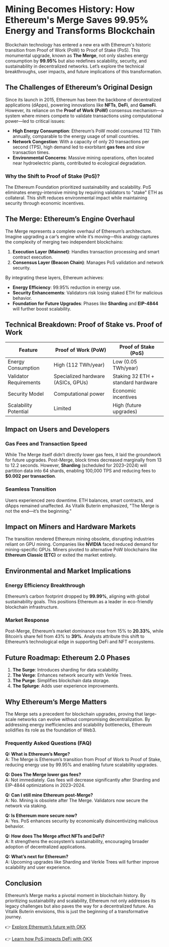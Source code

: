# Mining Becomes History: How Ethereum's Merge Saves 99.95% Energy and Transforms Blockchain  

Blockchain technology has entered a new era with Ethereum's historic transition from Proof of Work (PoW) to Proof of Stake (PoS). This monumental upgrade, known as **The Merge**, not only slashes energy consumption by **99.95%** but also redefines scalability, security, and sustainability in decentralized networks. Let’s explore the technical breakthroughs, user impacts, and future implications of this transformation.  

## The Challenges of Ethereum’s Original Design  

Since its launch in 2015, Ethereum has been the backbone of decentralized applications (dApps), powering innovations like **NFTs**, **DeFi**, and **GameFi**. However, its reliance on the **Proof of Work (PoW)** consensus mechanism—a system where miners compete to validate transactions using computational power—led to critical issues:  

- **High Energy Consumption**: Ethereum’s PoW model consumed 112 TWh annually, comparable to the energy usage of small countries.  
- **Network Congestion**: With a capacity of only 20 transactions per second (TPS), high demand led to exorbitant **gas fees** and slow transaction times.  
- **Environmental Concerns**: Massive mining operations, often located near hydroelectric plants, contributed to ecological degradation.  

### Why the Shift to Proof of Stake (PoS)?  

The Ethereum Foundation prioritized sustainability and scalability. PoS eliminates energy-intensive mining by requiring validators to "stake" ETH as collateral. This shift reduces environmental impact while maintaining security through economic incentives.  

## The Merge: Ethereum’s Engine Overhaul  

The Merge represents a complete overhaul of Ethereum’s architecture. Imagine upgrading a car’s engine while it’s moving—this analogy captures the complexity of merging two independent blockchains:  

1. **Execution Layer (Mainnet)**: Handles transaction processing and smart contract execution.  
2. **Consensus Layer (Beacon Chain)**: Manages PoS validation and network security.  

By integrating these layers, Ethereum achieves:  
- **Energy Efficiency**: 99.95% reduction in energy use.  
- **Security Enhancements**: Validators risk losing staked ETH for malicious behavior.  
- **Foundation for Future Upgrades**: Phases like **Sharding** and **EIP-4844** will further boost scalability.  

## Technical Breakdown: Proof of Stake vs. Proof of Work  

| Feature                | Proof of Work (PoW)                | Proof of Stake (PoS)                |  
|------------------------|------------------------------------|-------------------------------------|  
| Energy Consumption     | High (112 TWh/year)                | Low (0.05 TWh/year)                 |  
| Validator Requirements | Specialized hardware (ASICs, GPUs) | Staking 32 ETH + standard hardware  |  
| Security Model         | Computational power                | Economic incentives                 |  
| Scalability Potential  | Limited                            | High (future upgrades)              |  

## Impact on Users and Developers  

### Gas Fees and Transaction Speed  

While The Merge itself didn’t directly lower gas fees, it laid the groundwork for future upgrades. Post-Merge, block times decreased marginally from 13 to 12.2 seconds. However, **Sharding** (scheduled for 2023–2024) will partition data into 64 shards, enabling 100,000 TPS and reducing fees to **$0.002 per transaction**.  

### Seamless Transition  

Users experienced zero downtime. ETH balances, smart contracts, and dApps remained unaffected. As Vitalik Buterin emphasized, "The Merge is not the end—it’s the beginning."  

## Impact on Miners and Hardware Markets  

The transition rendered Ethereum mining obsolete, disrupting industries reliant on GPU mining. Companies like **NVIDIA** faced reduced demand for mining-specific GPUs. Miners pivoted to alternative PoW blockchains like **Ethereum Classic (ETC)** or exited the market entirely.  

## Environmental and Market Implications  

### Energy Efficiency Breakthrough  

Ethereum’s carbon footprint dropped by **99.99%**, aligning with global sustainability goals. This positions Ethereum as a leader in eco-friendly blockchain infrastructure.  

### Market Response  

Post-Merge, Ethereum’s market dominance rose from 15% to **20.33%**, while Bitcoin’s share fell from 43% to **39%**. Analysts attribute this shift to Ethereum’s technological edge in supporting DeFi and NFT ecosystems.  

## Future Roadmap: Ethereum 2.0 Phases  

1. **The Surge**: Introduces sharding for data scalability.  
2. **The Verge**: Enhances network security with Verkle Trees.  
3. **The Purge**: Simplifies blockchain data storage.  
4. **The Splurge**: Adds user experience improvements.  

## Why Ethereum’s Merge Matters  

The Merge sets a precedent for blockchain upgrades, proving that large-scale networks can evolve without compromising decentralization. By addressing energy inefficiencies and scalability bottlenecks, Ethereum solidifies its role as the foundation of Web3.  

### Frequently Asked Questions (FAQ)  

**Q: What is Ethereum’s Merge?**  
A: The Merge is Ethereum’s transition from Proof of Work to Proof of Stake, reducing energy use by 99.95% and enabling future scalability upgrades.  

**Q: Does The Merge lower gas fees?**  
A: Not immediately. Gas fees will decrease significantly after Sharding and EIP-4844 optimizations in 2023–2024.  

**Q: Can I still mine Ethereum post-Merge?**  
A: No. Mining is obsolete after The Merge. Validators now secure the network via staking.  

**Q: Is Ethereum more secure now?**  
A: Yes. PoS enhances security by economically disincentivizing malicious behavior.  

**Q: How does The Merge affect NFTs and DeFi?**  
A: It strengthens the ecosystem’s sustainability, encouraging broader adoption of decentralized applications.  

**Q: What’s next for Ethereum?**  
A: Upcoming upgrades like Sharding and Verkle Trees will further improve scalability and user experience.  

## Conclusion  

Ethereum’s Merge marks a pivotal moment in blockchain history. By prioritizing sustainability and scalability, Ethereum not only addresses its legacy challenges but also paves the way for a decentralized future. As Vitalik Buterin envisions, this is just the beginning of a transformative journey.  

👉 [Explore Ethereum’s future with OKX](https://bit.ly/okx-bonus)  

👉 [Learn how PoS impacts DeFi with OKX](https://bit.ly/okx-bonus)  

